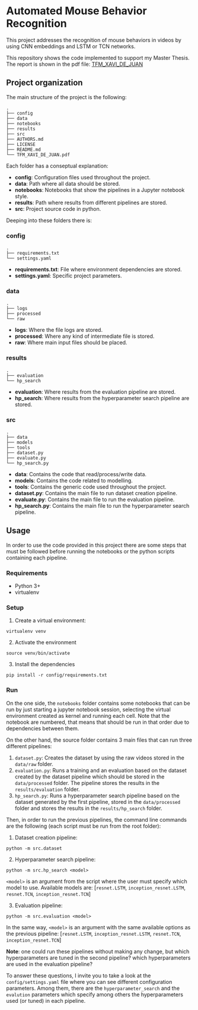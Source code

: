 # Automated Mouse Behavior Recognition
This project addresses the recognition of mouse behaviors in videos by using CNN embeddings and LSTM or TCN networks.


This repository shows the code implemented to support my Master Thesis. The report is shown in the pdf file: [TFM_XAVI_DE_JUAN](TFM_XAVI_DE_JUAN.pdf)

## Project organization

The main structure of the project is the following:

    .
    ├── config
    ├── data
    ├── notebooks
    ├── results
    ├── src
    ├── AUTHORS.md
    ├── LICENSE
    ├── README.md
    └── TFM_XAVI_DE_JUAN.pdf

Each folder has a conseptual explanation:

- **config**: Configuration files used throughout the project.
- **data**: Path where all data should be stored.
- **notebooks**: Notebooks that show the pipelines in a Jupyter notebook style.
- **results**: Path where results from different pipelines are stored.
- **src**: Project source code in python.

Deeping into these folders there is:

### config
    .
    ├── requirements.txt
    └── settings.yaml

- **requirements.txt**: File where environment dependencies are stored.
- **settings.yaml**: Specific project parameters.

### data
    .
    ├── logs
    ├── processed
    └── raw

- **logs**: Where the file logs are stored.
- **processed**: Where any kind of intermediate file is stored.
- **raw**: Where main input files should be placed.

### results
    .
    ├── evaluation
    └── hp_search

- **evaluation**: Where results from the evaluation pipeline are stored.
- **hp_search**: Where results from the hyperparameter search pipeline are stored.

### src
    .
    ├── data
    ├── models
    ├── tools
    ├── dataset.py
    ├── evaluate.py
    └── hp_search.py

- **data**: Contains the code that read/process/write data.
- **models**: Contains the code related to modelling.
- **tools**: Contains the generic code used throughout the project.
- **dataset.py**: Contains the main file to run dataset creation pipeline.
- **evaluate.py**: Contains the main file to run the evaluation pipeline.
- **hp_search.py**: Contains the main file to run the hyperparameter search pipeline.

## Usage

In order to use the code provided in this project there are some steps that must be followed before running the notebooks or the python scripts containing each pipeline.

### Requirements
- Python 3+
- virtualenv

### Setup

1. Create a virtual environment:
```
virtualenv venv
```

2. Activate the environment
```
source venv/bin/activate
```

3. Install the dependencies
```
pip install -r config/requirements.txt
```

### Run
On the one side, the `notebooks` folder contains some notebooks that can be run by just starting a jupyter notebook session, selecting the virtual environment created as kernel and running each cell. Note that the notebook are numbered, that means that should be run in that order due to dependencies between them.

On the other hand, the source folder contains 3 main files that can run three different pipelines:
1. `dataset.py`: Creates the dataset by using the raw videos stored in the `data/raw` folder.
2. `evaluation.py`: Runs a training and an evaluation based on the dataset created by the dataset pipeline which should be stored in the `data/processed` folder. The pipeline stores the results in the `results/evaluation` folder.
3. `hp_search.py`: Runs a hyperparameter search pipeline based on the dataset generated by the first pipeline, stored in the `data/processed` folder and stores the results in the `results/hp_search` folder.

Then, in order to run the previous pipelines, the command line commands are the following (each script must be run from the root folder):

1. Dataset creation pipeline:
```
python -m src.dataset
```

2. Hyperparameter search pipeline:
```
python -m src.hp_search <model>
```
`<model>` is an argument from the script where the user must specify which model to use. Available models are: [`resnet.LSTM`, `inception_resnet.LSTM`, `resnet.TCN`, `inception_resnet.TCN`]

3. Evaluation pipeline:
```
python -m src.evaluation <model>
```
In the same way, `<model>` is an argument with the same available options as the previous pipeline: [`resnet.LSTM`, `inception_resnet.LSTM`, `resnet.TCN`, `inception_resnet.TCN`]

**Note**: one could run these pipelines without making any change, but which hyperparameters are tuned in the second pipeline? which hyperparameters are used in the evaluation pipeline?

To answer these questions, I invite you to take a look at the `config/settings.yaml` file where you can see different configuration parameters. Among them, there are the `hyperparameter_search` and the `evalution` parameters which specify among others the hyperparameters used (or tuned) in each pipeline.